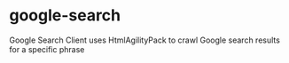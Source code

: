 # google-search
Google Search Client uses HtmlAgilityPack to crawl Google search results for a specific phrase
